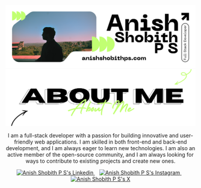 <div align="center">
   <a href="https://anishshobithps.com">
      <picture>
         <source media="(prefers-color-scheme: dark)" srcset="./assets/headings/header_light.svg" alt="About Me heading">
         <img src="./assets/sections/header_dark.svg" alt="Anish Shobith P S's Github Header">
      </picture>
   </a>
   <center>
      <picture>
         <source media="(prefers-color-scheme: dark)" srcset="./assets/headings/about_light.svg" alt="About Me heading">
         <img src="./assets/headings/about_dark.svg" alt="About Me heading">
      </picture>
   </center>
   <p>I am a full-stack developer with a passion for building innovative and user-friendly web applications. I am skilled in both front-end and back-end development, and I am always eager to learn new technologies. I am also an active member of the open-source community, and I am always looking for ways to contribute to existing projects and create new ones.</p>
   <a href="https://www.linkedin.com/in/anishshobithps/">
   <img src="https://api.iconify.design/skill-icons:linkedin.svg" alt="Anish Shobith P S's Linkedin" height="35" width="35" />
   </a>&nbsp;&nbsp;
   <a href="https://www.instagram.com/anishshobithps">
   <img src="https://api.iconify.design/skill-icons:instagram.svg" alt="Anish Shobith P S's Instagram" height="35" width="35" />
   </a>&nbsp;&nbsp;
   <a href="https://x.com/anishshobithps">
      <picture>
         <source media="(prefers-color-scheme: dark)" srcset="https://api.iconify.design/hugeicons:new-twitter.svg?color=%23ffffff" alt="Anish Shobith P S's X" height="35" width="35" />
         <img src="https://api.iconify.design/logos:x.svg" alt="Anish Shobith P S's X" height="35" width="35" />
      </picture>
   </a>
</div>
